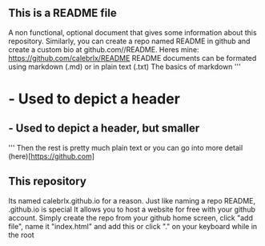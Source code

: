 ## This is a README file
A non functional, optional document that gives some information about this repository. 
Similarly, you can create a repo named README in github and create a custom bio at github.com/<your username>/README.
Heres mine: https://github.com/calebrlx/README
README documents can be formated using markdown (.md) or in plain text (.txt)
The basics of markdown
'''
# - Used to depict a header
## - Used to depict a header, but smaller
'''
Then the rest is pretty much plain text or you can go into more detail (here)[https://github.com]

## This repository 
Its named calebrlx.github.io for a reason.
Just like naming a repo README, <your username>.github.io is special
It allows you to host a website for free with your github account.
Simply create the repo from your github home screen, 
click "add file", name it "index.html" and add this 
or click "." on your keyboard while in the root